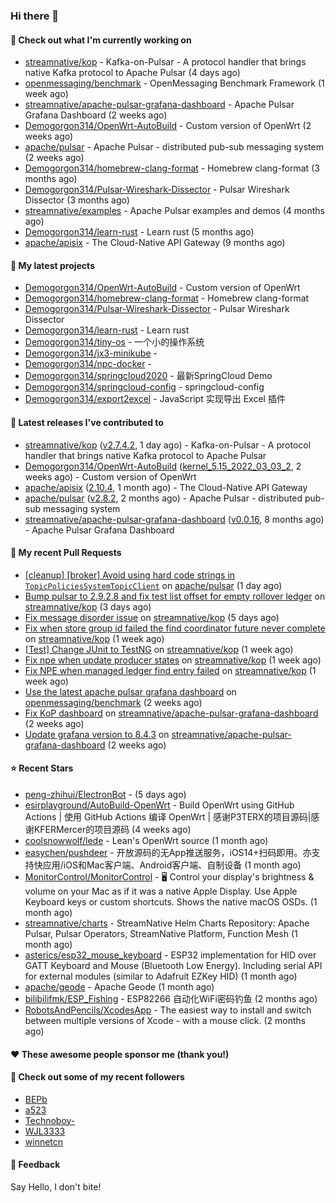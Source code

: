 ### Hi there 👋

#### 👷 Check out what I'm currently working on

- [streamnative/kop](https://github.com/streamnative/kop) - Kafka-on-Pulsar - A protocol handler that brings native Kafka protocol to Apache Pulsar (4 days ago)
- [openmessaging/benchmark](https://github.com/openmessaging/benchmark) - OpenMessaging Benchmark Framework (1 week ago)
- [streamnative/apache-pulsar-grafana-dashboard](https://github.com/streamnative/apache-pulsar-grafana-dashboard) - Apache Pulsar Grafana Dashboard (2 weeks ago)
- [Demogorgon314/OpenWrt-AutoBuild](https://github.com/Demogorgon314/OpenWrt-AutoBuild) - Custom version of OpenWrt (2 weeks ago)
- [apache/pulsar](https://github.com/apache/pulsar) - Apache Pulsar - distributed pub-sub messaging system (2 weeks ago)
- [Demogorgon314/homebrew-clang-format](https://github.com/Demogorgon314/homebrew-clang-format) - Homebrew clang-format (3 months ago)
- [Demogorgon314/Pulsar-Wireshark-Dissector](https://github.com/Demogorgon314/Pulsar-Wireshark-Dissector) - Pulsar Wireshark Dissector (3 months ago)
- [streamnative/examples](https://github.com/streamnative/examples) - Apache Pulsar examples and demos (4 months ago)
- [Demogorgon314/learn-rust](https://github.com/Demogorgon314/learn-rust) - Learn rust (5 months ago)
- [apache/apisix](https://github.com/apache/apisix) - The Cloud-Native API Gateway (9 months ago)

#### 🌱 My latest projects

- [Demogorgon314/OpenWrt-AutoBuild](https://github.com/Demogorgon314/OpenWrt-AutoBuild) - Custom version of OpenWrt
- [Demogorgon314/homebrew-clang-format](https://github.com/Demogorgon314/homebrew-clang-format) - Homebrew clang-format
- [Demogorgon314/Pulsar-Wireshark-Dissector](https://github.com/Demogorgon314/Pulsar-Wireshark-Dissector) - Pulsar Wireshark Dissector
- [Demogorgon314/learn-rust](https://github.com/Demogorgon314/learn-rust) - Learn rust
- [Demogorgon314/tiny-os](https://github.com/Demogorgon314/tiny-os) - 一个小的操作系统
- [Demogorgon314/jx3-minikube](https://github.com/Demogorgon314/jx3-minikube) - 
- [Demogorgon314/npc-docker](https://github.com/Demogorgon314/npc-docker) - 
- [Demogorgon314/springcloud2020](https://github.com/Demogorgon314/springcloud2020) - 最新SpringCloud Demo
- [Demogorgon314/springcloud-config](https://github.com/Demogorgon314/springcloud-config) - springcloud-config 
- [Demogorgon314/export2excel](https://github.com/Demogorgon314/export2excel) - JavaScript 实现导出 Excel 插件

#### 🔭 Latest releases I've contributed to

- [streamnative/kop](https://github.com/streamnative/kop) ([v2.7.4.2](https://github.com/streamnative/kop/releases/tag/v2.7.4.2), 1 day ago) - Kafka-on-Pulsar - A protocol handler that brings native Kafka protocol to Apache Pulsar
- [Demogorgon314/OpenWrt-AutoBuild](https://github.com/Demogorgon314/OpenWrt-AutoBuild) ([kernel_5.15_2022_03_03_2](https://github.com/Demogorgon314/OpenWrt-AutoBuild/releases/tag/kernel_5.15_2022_03_03_2), 2 weeks ago) - Custom version of OpenWrt
- [apache/apisix](https://github.com/apache/apisix) ([2.10.4](https://github.com/apache/apisix/releases/tag/2.10.4), 1 month ago) - The Cloud-Native API Gateway
- [apache/pulsar](https://github.com/apache/pulsar) ([v2.8.2](https://github.com/apache/pulsar/releases/tag/v2.8.2), 2 months ago) - Apache Pulsar - distributed pub-sub messaging system
- [streamnative/apache-pulsar-grafana-dashboard](https://github.com/streamnative/apache-pulsar-grafana-dashboard) ([v0.0.16](https://github.com/streamnative/apache-pulsar-grafana-dashboard/releases/tag/v0.0.16), 8 months ago) - Apache Pulsar Grafana Dashboard

#### 🔨 My recent Pull Requests

- [[cleanup] [broker] Avoid using hard code strings in `TopicPoliciesSystemTopicClient`](https://github.com/apache/pulsar/pull/14731) on [apache/pulsar](https://github.com/apache/pulsar) (1 day ago)
- [Bump pulsar to 2.9.2.8 and fix test list offset for empty rollover ledger](https://github.com/streamnative/kop/pull/1179) on [streamnative/kop](https://github.com/streamnative/kop) (3 days ago)
- [Fix message disorder issue](https://github.com/streamnative/kop/pull/1174) on [streamnative/kop](https://github.com/streamnative/kop) (5 days ago)
- [Fix when store group id failed the find coordinator future never complete](https://github.com/streamnative/kop/pull/1156) on [streamnative/kop](https://github.com/streamnative/kop) (1 week ago)
- [[Test] Change JUnit to TestNG](https://github.com/streamnative/kop/pull/1155) on [streamnative/kop](https://github.com/streamnative/kop) (1 week ago)
- [Fix npe when update producer states](https://github.com/streamnative/kop/pull/1148) on [streamnative/kop](https://github.com/streamnative/kop) (1 week ago)
- [Fix NPE when managed ledger find entry failed](https://github.com/streamnative/kop/pull/1138) on [streamnative/kop](https://github.com/streamnative/kop) (1 week ago)
- [Use the latest apache pulsar grafana dashboard](https://github.com/openmessaging/benchmark/pull/252) on [openmessaging/benchmark](https://github.com/openmessaging/benchmark) (2 weeks ago)
- [Fix KoP dashboard](https://github.com/streamnative/apache-pulsar-grafana-dashboard/pull/78) on [streamnative/apache-pulsar-grafana-dashboard](https://github.com/streamnative/apache-pulsar-grafana-dashboard) (2 weeks ago)
- [Update grafana version to 8.4.3](https://github.com/streamnative/apache-pulsar-grafana-dashboard/pull/77) on [streamnative/apache-pulsar-grafana-dashboard](https://github.com/streamnative/apache-pulsar-grafana-dashboard) (2 weeks ago)

#### ⭐ Recent Stars

- [peng-zhihui/ElectronBot](https://github.com/peng-zhihui/ElectronBot) -  (5 days ago)
- [esirplayground/AutoBuild-OpenWrt](https://github.com/esirplayground/AutoBuild-OpenWrt) - Build OpenWrt using GitHub Actions | 使用 GitHub Actions 编译 OpenWrt | 感谢P3TERX的项目源码|感谢KFERMercer的项目源码 (4 weeks ago)
- [coolsnowwolf/lede](https://github.com/coolsnowwolf/lede) - Lean&#39;s OpenWrt source (1 month ago)
- [easychen/pushdeer](https://github.com/easychen/pushdeer) - 开放源码的无App推送服务，iOS14&#43;扫码即用。亦支持快应用/iOS和Mac客户端、Android客户端、自制设备 (1 month ago)
- [MonitorControl/MonitorControl](https://github.com/MonitorControl/MonitorControl) - 🖥 Control your display&#39;s brightness &amp; volume on your Mac as if it was a native Apple Display. Use Apple Keyboard keys or custom shortcuts. Shows the native macOS OSDs. (1 month ago)
- [streamnative/charts](https://github.com/streamnative/charts) - StreamNative Helm Charts Repository: Apache Pulsar, Pulsar Operators, StreamNative Platform, Function Mesh (1 month ago)
- [asterics/esp32_mouse_keyboard](https://github.com/asterics/esp32_mouse_keyboard) - ESP32 implementation for HID over GATT Keyboard and Mouse (Bluetooth Low Energy). Including serial API for external modules (similar to Adafruit EZKey HID) (1 month ago)
- [apache/geode](https://github.com/apache/geode) - Apache Geode (1 month ago)
- [bilibilifmk/ESP_Fishing](https://github.com/bilibilifmk/ESP_Fishing) - ESP82266 自动化WiFi密码钓鱼 (2 months ago)
- [RobotsAndPencils/XcodesApp](https://github.com/RobotsAndPencils/XcodesApp) - The easiest way to install and switch between multiple versions of Xcode - with a mouse click.  (2 months ago)

#### ❤️ These awesome people sponsor me (thank you!)


#### 👯 Check out some of my recent followers

- [BEPb](https://github.com/BEPb)
- [a523](https://github.com/a523)
- [Technoboy-](https://github.com/Technoboy-)
- [WJL3333](https://github.com/WJL3333)
- [winnetcn](https://github.com/winnetcn)

#### 💬 Feedback

Say Hello, I don't bite!

